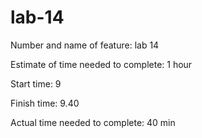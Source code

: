 # lab-14
Number and name of feature: lab 14

Estimate of time needed to complete: 1 hour 

Start time: 9

Finish time: 9.40

Actual time needed to complete: 40 min